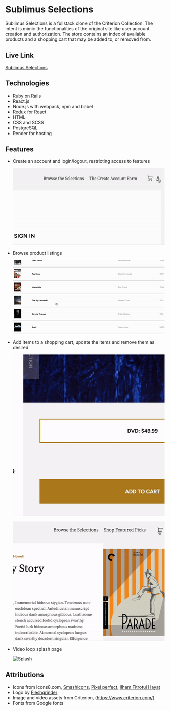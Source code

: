# Sublimus Selections

Sublimus Selections is a fullstack clone of the Criterion Collection. The intent is mimic the functionalities of the original site like user account creation and authorization. The store contains an index of available products and a shopping cart that may be added to, or removed from.

## Live Link

[Sublimus Selections](https://sublimus.onrender.com/)

## Technologies

- Ruby on Rails
- React.js
- Node.js with webpack, npm and babel
- Redux for React
- HTML
- CSS and SCSS
- PostgreSQL
- Render for hosting

## Features

- Create an account and login/logout, restricting access to features

    ![Login](./src/assets/login.gif)

- Browse product listings

    ![Product](./src/assets/product.gif)

- Add Items to a shopping cart, update the items and remove them as desired

    ![Add](./src/assets/add.gif)

    ![Cart](./src/assets/cart.gif)

- Video loop splash page

    ![Splash](./src/assets/splash.gif)

## Attributions

- Icons from Icons8.com, <a href="https://www.flaticon.com/free-icons/linkedin" title="linkedin icons">Smashicons,</a> <a href="https://www.flaticon.com/free-icons/github" title="github icons">Pixel perfect,</a> <a href="https://www.flaticon.com/free-icons/email" title="email icons">Ilham Fitrotul Hayat</a>
- Logo by <a href="https://commons.wikimedia.org/wiki/File:The_Criterion_Collection_Logo.svg" title="Criterion Logo">Fleshgrinder</a>
- Image and video assets from Criterion, (<https://www.criterion.com/>)
- Fonts from Google fonts
